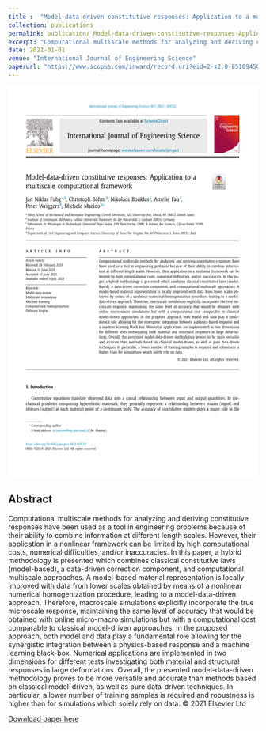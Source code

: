 ```yaml
---
title :  "Model-data-driven constitutive responses: Application to a multiscale computational framework"
collection: publications 
permalink: publication/ Model-data-driven-constitutive-responses-Application-to-a-multiscale-computational-framework
excerpt: "Computational multiscale methods for analyzing and deriving constitutive responses have been used as a tool in engineering problems because of their ability to combine information at different length scales. However, their application in a nonlinear framework can be limited by high computational costs, numerical difficulties, and/or inaccuracies. In this paper, a hybrid methodology is presented which combines classical constitutive laws (model-based), a data-driven correction component, and computational multiscale approaches. A model-based material representation is locally improved with data from lower scales obtained by means of a nonlinear numerical homogenization procedure, leading to a model-data-driven approach. Therefore, macroscale simulations explicitly incorporate the true microscale response, maintaining the same level of accuracy that would be obtained with online micro-macro simulations but with a computational cost comparable to classical model-driven approaches. In the proposed approach, both model and data play a fundamental role allowing for the synergistic integration between a physics-based response and a machine learning black-box. Numerical applications are implemented in two dimensions for different tests investigating both material and structural responses in large deformations. Overall, the presented model-data-driven methodology proves to be more versatile and accurate than methods based on classical model-driven, as well as pure data-driven techniques. In particular, a lower number of training samples is required and robustness is higher than for simulations which solely rely on data. © 2021 Elsevier Ltd"
date: 2021-01-01
venue: "International Journal of Engineering Science"
paperurl: "https://www.scopus.com/inward/record.uri?eid=2-s2.0-85109450773&doi=10.1016%2fj.ijengsci.2021.103522&partnerID=40&md5=258eaf06b2fdc4fd67ae2a140335d4d5"
---
```

 
<p align="center">
<img align="middle" src="./../images/paperImage11.png" alt="Overview" width="596" height="794" />
</p> 
 
## Abstract 
Computational multiscale methods for analyzing and deriving constitutive responses have been used as a tool in engineering problems because of their ability to combine information at different length scales. However, their application in a nonlinear framework can be limited by high computational costs, numerical difficulties, and/or inaccuracies. In this paper, a hybrid methodology is presented which combines classical constitutive laws (model-based), a data-driven correction component, and computational multiscale approaches. A model-based material representation is locally improved with data from lower scales obtained by means of a nonlinear numerical homogenization procedure, leading to a model-data-driven approach. Therefore, macroscale simulations explicitly incorporate the true microscale response, maintaining the same level of accuracy that would be obtained with online micro-macro simulations but with a computational cost comparable to classical model-driven approaches. In the proposed approach, both model and data play a fundamental role allowing for the synergistic integration between a physics-based response and a machine learning black-box. Numerical applications are implemented in two dimensions for different tests investigating both material and structural responses in large deformations. Overall, the presented model-data-driven methodology proves to be more versatile and accurate than methods based on classical model-driven, as well as pure data-driven techniques. In particular, a lower number of training samples is required and robustness is higher than for simulations which solely rely on data. © 2021 Elsevier Ltd
 
[Download paper here](https://www.scopus.com/inward/record.uri?eid=2-s2.0-85109450773&doi=10.1016%2fj.ijengsci.2021.103522&partnerID=40&md5=258eaf06b2fdc4fd67ae2a140335d4d5)